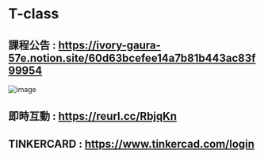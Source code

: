 # T-class

## 課程公告 : https://ivory-gaura-57e.notion.site/60d63bcefee14a7b81b443ac83f99954

![image](https://user-images.githubusercontent.com/89717270/132115065-e15d8d6b-83d7-419c-aea3-ecfb18438593.png)

## 即時互動 : https://reurl.cc/RbjqKn

## TINKERCARD : https://www.tinkercad.com/login
